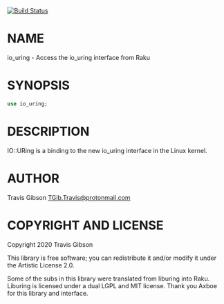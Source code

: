 [![Build Status](https://travis-ci.org/travis/IO-URing.svg?branch=master)](https://travis-ci.org/travis/IO-URing)

NAME
====

io_uring - Access the io_uring interface from Raku

SYNOPSIS
========

```raku
use io_uring;
```

DESCRIPTION
===========

IO::URing is a binding to the new io_uring interface in the Linux kernel.

AUTHOR
======

Travis Gibson <TGib.Travis@protonmail.com>

COPYRIGHT AND LICENSE
=====================

Copyright 2020 Travis Gibson

This library is free software; you can redistribute it and/or modify it under the Artistic License 2.0.

Some of the subs in this library were translated from liburing into Raku. Liburing is licensed under a dual LGPL and MIT license. Thank you Axboe for this library and interface.


